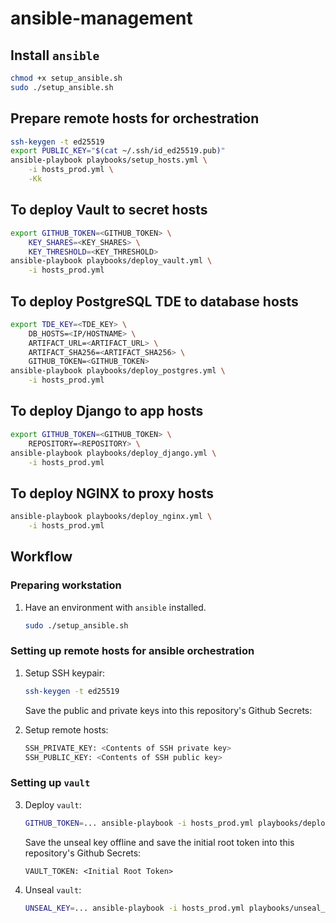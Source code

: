# ansible-management

## Install `ansible`

```bash
chmod +x setup_ansible.sh
sudo ./setup_ansible.sh
```

## Prepare remote hosts for orchestration

```bash
ssh-keygen -t ed25519
export PUBLIC_KEY="$(cat ~/.ssh/id_ed25519.pub)"
ansible-playbook playbooks/setup_hosts.yml \
    -i hosts_prod.yml \
    -Kk
```

## To deploy Vault to secret hosts

```bash
export GITHUB_TOKEN=<GITHUB_TOKEN> \ 
    KEY_SHARES=<KEY_SHARES> \
    KEY_THRESHOLD=<KEY_THRESHOLD>
ansible-playbook playbooks/deploy_vault.yml \
    -i hosts_prod.yml 
```

## To deploy PostgreSQL TDE to database hosts

```bash
export TDE_KEY=<TDE_KEY> \
    DB_HOSTS=<IP/HOSTNAME> \
    ARTIFACT_URL=<ARTIFACT_URL> \
    ARTIFACT_SHA256=<ARTIFACT_SHA256> \
    GITHUB_TOKEN=<GITHUB_TOKEN>
ansible-playbook playbooks/deploy_postgres.yml \
    -i hosts_prod.yml 
```

## To deploy Django to app hosts

```bash
export GITHUB_TOKEN=<GITHUB_TOKEN> \
    REPOSITORY=<REPOSITORY> \
ansible-playbook playbooks/deploy_django.yml \
    -i hosts_prod.yml 
```

## To deploy NGINX to proxy hosts

```bash
ansible-playbook playbooks/deploy_nginx.yml \
    -i hosts_prod.yml 
```


## Workflow

### Preparing workstation

1) Have an environment with `ansible` installed.
    ```bash
    sudo ./setup_ansible.sh
    ```

### Setting up remote hosts for ansible orchestration

1) Setup SSH keypair:
    ```bash
    ssh-keygen -t ed25519
    ```

    Save the public and private keys into this repository's Github Secrets:

2) Setup remote hosts:
    ```bash
    SSH_PRIVATE_KEY: <Contents of SSH private key>
    SSH_PUBLIC_KEY: <Contents of SSH public key>
    ```

### Setting up `vault`

3) Deploy `vault`:
    ```bash
    GITHUB_TOKEN=... ansible-playbook -i hosts_prod.yml playbooks/deploy_vault.yml
    ```
    Save the unseal key offline and save the initial root token into this repository's Github Secrets:
    ```
    VAULT_TOKEN: <Initial Root Token>
    ```

4) Unseal `vault`:
    ```bash
    UNSEAL_KEY=... ansible-playbook -i hosts_prod.yml playbooks/unseal_vault.yml
    ```